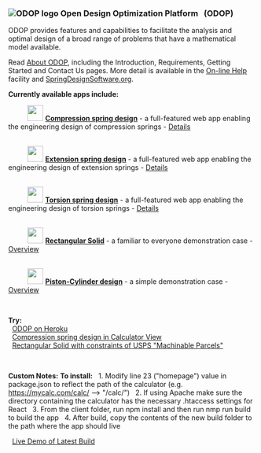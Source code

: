 ### ![ODOP logo](https://odop.herokuapp.com/favicon.ico "ODOP logo") Open Design Optimization Platform &nbsp; (ODOP)

ODOP provides features and capabilities to facilitate the analysis and optimal design 
of a broad range of problems that have a mathematical model available.   

Read [About ODOP](https://odop.herokuapp.com/docs/About), including the Introduction, Requirements, Getting Started and Contact Us pages. 
More detail is available in the [On-line Help](https://odop.herokuapp.com/docs/Help) facility and [SpringDesignSoftware.org](https://springdesignsoftware.org).   

**Currently available apps include:**

&nbsp; &nbsp; &nbsp; &nbsp; &nbsp; <img height="32" src="./client/public/designtypes/Spring/Compression/favicon.ico"> 
<b>[Compression spring design](https://odop.herokuapp.com?type=Spring%2FCompression)</b> - a full-featured web app enabling the engineering design of compression springs - 
[Details](https://odop.herokuapp.com/docs/Help/DesignTypes/Spring/Compression/description.html)   
<br />

&nbsp; &nbsp; &nbsp; &nbsp; &nbsp; <img height="32" src="./client/public/designtypes/Spring/Extension/favicon.ico"> 
<b>[Extension spring design](https://odop.herokuapp.com?type=Spring%2FExtension)</b> - a full-featured web app enabling the engineering design of extension springs - 
[Details](https://odop.herokuapp.com/docs/Help/DesignTypes/Spring/Extension/description.html)   
<br />

&nbsp; &nbsp; &nbsp; &nbsp; &nbsp; <img height="32" src="./client/public/designtypes/Spring/Torsion/favicon.ico"> 
<b>[Torsion spring design](https://odop.herokuapp.com?type=Spring%2FTorsion)</b> - a full-featured web app enabling the engineering design of torsion springs - 
[Details](https://odop.herokuapp.com/docs/Help/DesignTypes/Spring/Torsion/description.html)   
<br />

&nbsp; &nbsp; &nbsp; &nbsp; &nbsp; <img height="32" src="./client/public/designtypes/Solid/favicon.ico"> 
<b>[Rectangular Solid](https://odop.herokuapp.com?type=Solid)</b> - a familiar to everyone demonstration case - 
[Overview](https://odop.herokuapp.com/docs/Help/DesignTypes/Solid/description.html)   
<br />

&nbsp; &nbsp; &nbsp; &nbsp; &nbsp; <img height="32" src="./client/public/designtypes/Piston-Cylinder/favicon.ico"> 
<b>[Piston-Cylinder design](https://odop.herokuapp.com?type=Piston-Cylinder)</b> - a simple demonstration case - 
[Overview](https://odop.herokuapp.com/docs/Help/DesignTypes/Piston-Cylinder/description.html)   

&nbsp;

**Try:**   
&nbsp; [ODOP on Heroku](https://odop.herokuapp.com/?prompt)  
&nbsp; [Compression spring design in Calculator View](https://odop.herokuapp.com?view=Calculator&execute=welcomeCalc)  
&nbsp; [Rectangular Solid with constraints of USPS "Machinable Parcels"](https://odop.herokuapp.com?type=Solid&name=USPS_MachinableParcels)  

&nbsp;

**Custom Notes:**
<b>To install:</b>
&nbsp; 1. Modify line 23 ("homepage") value in package.json to reflect the path of the calculator (e.g. https://mycalc.com/calc/ --> "/calc/")
&nbsp; 2. If using Apache make sure the directory containing the calculator has the necessary .htaccess settings for React
&nbsp; 3. From the client folder, run npm install and then run nmp run build to build the app
&nbsp; 4. After build, copy the contents of the new build folder to the path where the app should live

&nbsp; [Live Demo of Latest Build](https://treestonecode.com/mwc/calc/)

&nbsp;